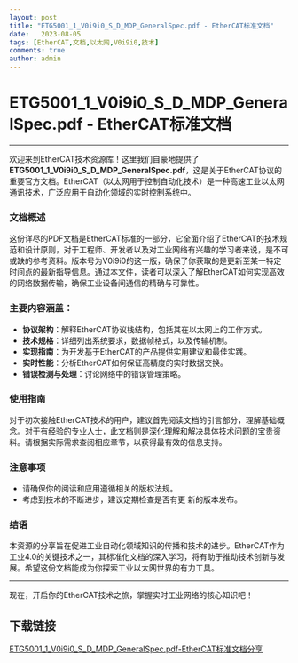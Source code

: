 ```yaml
---
layout: post
title: "ETG5001_1_V0i9i0_S_D_MDP_GeneralSpec.pdf - EtherCAT标准文档"
date:   2023-08-05
tags: [EtherCAT,文档,以太网,V0i9i0,技术]
comments: true
author: admin
---
```

# ETG5001_1_V0i9i0_S_D_MDP_GeneralSpec.pdf - EtherCAT标准文档

---

欢迎来到EtherCAT技术资源库！这里我们自豪地提供了**ETG5001_1_V0i9i0_S_D_MDP_GeneralSpec.pdf**，这是关于EtherCAT协议的重要官方文档。EtherCAT（以太网用于控制自动化技术）是一种高速工业以太网通讯技术，广泛应用于自动化领域的实时控制系统中。

### 文档概述

这份详尽的PDF文档是EtherCAT标准的一部分，它全面介绍了EtherCAT的技术规范和设计原则，对于工程师、开发者以及对工业网络有兴趣的学习者来说，是不可或缺的参考资料。版本号为V0i9i0的这一版，确保了你获取的是更新至某一特定时间点的最新指导信息。通过本文件，读者可以深入了解EtherCAT如何实现高效的网络数据传输，确保工业设备间通信的精确与可靠性。

### 主要内容涵盖：

- **协议架构**：解释EtherCAT协议栈结构，包括其在以太网上的工作方式。
- **技术规格**：详细列出系统要求，数据帧格式，以及传输机制。
- **实现指南**：为开发基于EtherCAT的产品提供实用建议和最佳实践。
- **实时性能**：分析EtherCAT如何保证高精度的实时数据交换。
- **错误检测与处理**：讨论网络中的错误管理策略。

### 使用指南

对于初次接触EtherCAT技术的用户，建议首先阅读文档的引言部分，理解基础概念。对于有经验的专业人士，此文档则是深化理解和解决具体技术问题的宝贵资料。请根据实际需求查阅相应章节，以获得最有效的信息支持。

### 注意事项

- 请确保你的阅读和应用遵循相关的版权法规。
- 考虑到技术的不断进步，建议定期检查是否有更 新的版本发布。

### 结语

本资源的分享旨在促进工业自动化领域知识的传播和技术的进步。EtherCAT作为工业4.0的关键技术之一，其标准化文档的深入学习，将有助于推动技术创新与发展。希望这份文档能成为你探索工业以太网世界的有力工具。

---

现在，开启你的EtherCAT技术之旅，掌握实时工业网络的核心知识吧！

## 下载链接

[ETG5001_1_V0i9i0_S_D_MDP_GeneralSpec.pdf-EtherCAT标准文档分享](https://pan.quark.cn/s/99ae26020b3c)